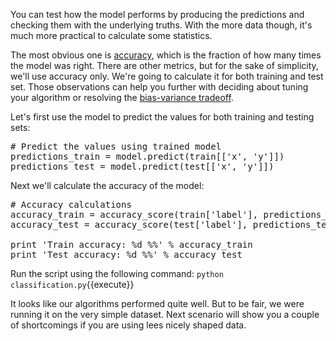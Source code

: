 You can test how the model performs by producing the predictions and checking them with the underlying truths. With the more data though, it's much more practical to calculate some statistics.

The most obvious one is [accuracy](https://en.wikipedia.org/wiki/Accuracy_and_precision), which is the fraction of how many times the model was right. There are other metrics, but for the sake of simplicity, we'll use accuracy only. We're going to calculate it for both training and test set. Those observations can help you further with deciding about tuning your algorithm or resolving the [bias-variance tradeoff](https://en.wikipedia.org/wiki/Bias%E2%80%93variance_tradeoff).

Let's first use the model to predict the values for both training and testing sets:

<pre class="file" data-filename="classification.py" data-target="append">
# Predict the values using trained model
predictions_train = model.predict(train[['x', 'y']])
predictions_test = model.predict(test[['x', 'y']])
</pre>

Next we'll calculate the accuracy of the model:
<pre class="file" data-filename="classification.py" data-target="append">
# Accuracy calculations
accuracy_train = accuracy_score(train['label'], predictions_train) * 100
accuracy_test = accuracy_score(test['label'], predictions_test) * 100

print 'Train accuracy: %d %%' % accuracy_train
print 'Test accuracy: %d %%' % accuracy_test
</pre>

Run the script using the following command:
`python classification.py`{{execute}}

It looks like our algorithms performed quite well. But to be fair, we were running it on the very simple dataset. Next scenario will show you a couple of shortcomings if you are using lees nicely shaped data.
